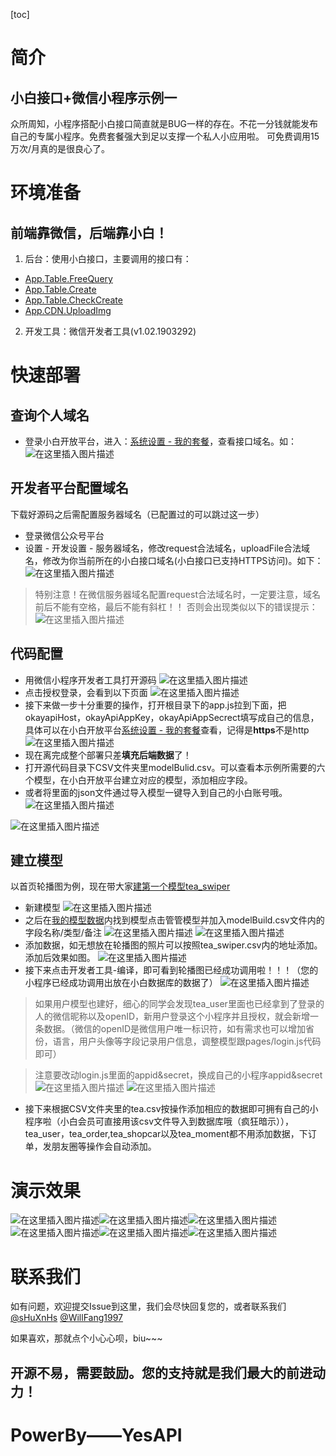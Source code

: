 [toc]

# 简介
## 小白接口+微信小程序示例一
众所周知，小程序搭配小白接口简直就是BUG一样的存在。不花一分钱就能发布自己的专属小程序。免费套餐强大到足以支撑一个私人小应用啦。 可免费调用15万次/月真的是很良心了。

# 环境准备
## 前端靠微信，后端靠小白！

1. 后台：使用小白接口，主要调用的接口有：
+ [App.Table.FreeQuery](http://hn216.api.okayapi.com/docs.php?service=App.Table.FreeQuery&detail=1&type=fold)
+ [App.Table.Create](http://hn216.api.okayapi.com/docs.php?service=App.Table.Create&detail=1&type=fold)
+ [App.Table.CheckCreate](http://hn216.api.okayapi.com/docs.php?service=App.Table.CheckCreate&detail=1&type=fold)
+ [App.CDN.UploadImg](http://hn216.api.okayapi.com/docs.php?service=App.CDN.UploadImg&detail=1&type=fold)
2. 开发工具：微信开发者工具(v1.02.1903292)

# 快速部署

## 查询个人域名
+ 登录小白开放平台，进入：[系统设置 - 我的套餐](http://open.yesapi.cn/?r=App/Mine)，查看接口域名。如：
![在这里插入图片描述](http://cdn7.phalapi.net/20180325092043_7568a614a5ac0011c2eaafa8ca473754)

## 开发者平台配置域名
下载好源码之后需配置服务器域名（已配置过的可以跳过这一步）

+ 登录微信公众号平台
+ 设置 - 开发设置 - 服务器域名，修改request合法域名，uploadFile合法域名，修改为你当前所在的小白接口域名(小白接口已支持HTTPS访问)。如下：
![在这里插入图片描述](http://cdn7.phalapi.net/20180325091907_c20c1b1cb2a0f9822c4faad47557be7c)

> 特别注意！在微信服务器域名配置request合法域名时，一定要注意，域名前后不能有空格，最后不能有斜杠！！
否则会出现类似以下的错误提示：
![在这里插入图片描述](http://cdn7.okayapi.com/20180820224318_af9c1b0360728a590ce0879a2a6f0c93.png)


## 代码配置
+ 用微信小程序开发者工具打开源码
![在这里插入图片描述](https://img-blog.csdnimg.cn/20190410232055437.png?x-oss-process=image/watermark,type_ZmFuZ3poZW5naGVpdGk,shadow_10,text_aHR0cHM6Ly9ibG9nLmNzZG4ubmV0L3dlaXhpbl80MjkzMjM2OQ==,size_16,color_FFFFFF,t_70)
+ 点击授权登录，会看到以下页面
![在这里插入图片描述](https://img-blog.csdnimg.cn/20190410232320408.png?x-oss-process=image/watermark,type_ZmFuZ3poZW5naGVpdGk,shadow_10,text_aHR0cHM6Ly9ibG9nLmNzZG4ubmV0L3dlaXhpbl80MjkzMjM2OQ==,size_16,color_FFFFFF,t_70)
+ 接下来做一步十分重要的操作，打开根目录下的app.js拉到下面，把okayapiHost，okayApiAppKey，okayApiAppSecrect填写成自己的信息，具体可以在小白开放平台[系统设置 - 我的套餐](http://open.yesapi.cn/?r=App/Mine)查看，记得是**https**不是http
![在这里插入图片描述](https://img-blog.csdnimg.cn/20190410233038109.png?x-oss-process=image/watermark,type_ZmFuZ3poZW5naGVpdGk,shadow_10,text_aHR0cHM6Ly9ibG9nLmNzZG4ubmV0L3dlaXhpbl80MjkzMjM2OQ==,size_16,color_FFFFFF,t_70)
+ 现在离完成整个部署只差**填充后端数据**了！
+ 打开源代码目录下CSV文件夹里modelBulid.csv。可以查看本示例所需要的六个模型，在小白开放平台建立对应的模型，添加相应字段。
+ 或者将里面的json文件通过导入模型一键导入到自己的小白账号哦。
![在这里插入图片描述](https://img-blog.csdnimg.cn/2019041112331355.png?x-oss-process=image/watermark,type_ZmFuZ3poZW5naGVpdGk,shadow_10,text_aHR0cHM6Ly9ibG9nLmNzZG4ubmV0L3dlaXhpbl80MjkzMjM2OQ==,size_16,color_FFFFFF,t_70)

![在这里插入图片描述](https://img-blog.csdnimg.cn/20190411123403497.png?x-oss-process=image/watermark,type_ZmFuZ3poZW5naGVpdGk,shadow_10,text_aHR0cHM6Ly9ibG9nLmNzZG4ubmV0L3dlaXhpbl80MjkzMjM2OQ==,size_16,color_FFFFFF,t_70)

## 建立模型
以首页轮播图为例，现在带大家[建第一个模型tea_swiper](http://open.yesapi.cn/?r=Data/MyModelsCreate)
+ 新建模型
![在这里插入图片描述](https://img-blog.csdnimg.cn/20190411124126799.png?x-oss-process=image/watermark,type_ZmFuZ3poZW5naGVpdGk,shadow_10,text_aHR0cHM6Ly9ibG9nLmNzZG4ubmV0L3dlaXhpbl80MjkzMjM2OQ==,size_16,color_FFFFFF,t_70)
+ 之后在[我的模型数据](http://open.yesapi.cn/?r=Data/MyModelsManager)内找到模型点击管管模型并加入modelBuild.csv文件内的字段名称/类型/备注
![在这里插入图片描述](https://img-blog.csdnimg.cn/20190411124526213.png?x-oss-process=image/watermark,type_ZmFuZ3poZW5naGVpdGk,shadow_10,text_aHR0cHM6Ly9ibG9nLmNzZG4ubmV0L3dlaXhpbl80MjkzMjM2OQ==,size_16,color_FFFFFF,t_70)
![在这里插入图片描述](https://img-blog.csdnimg.cn/20190411124818450.png?x-oss-process=image/watermark,type_ZmFuZ3poZW5naGVpdGk,shadow_10,text_aHR0cHM6Ly9ibG9nLmNzZG4ubmV0L3dlaXhpbl80MjkzMjM2OQ==,size_16,color_FFFFFF,t_70)
+ 添加数据，如无想放在轮播图的照片可以按照tea_swiper.csv内的地址添加。添加后效果如图。
![在这里插入图片描述](https://img-blog.csdnimg.cn/20190411125156580.png?x-oss-process=image/watermark,type_ZmFuZ3poZW5naGVpdGk,shadow_10,text_aHR0cHM6Ly9ibG9nLmNzZG4ubmV0L3dlaXhpbl80MjkzMjM2OQ==,size_16,color_FFFFFF,t_70)
+ 接下来点击开发者工具-编译，即可看到轮播图已经成功调用啦！！！（您的小程序已经成功调用出放在小白数据库的数据了）
![在这里插入图片描述](https://img-blog.csdnimg.cn/2019041112543320.png?x-oss-process=image/watermark,type_ZmFuZ3poZW5naGVpdGk,shadow_10,text_aHR0cHM6Ly9ibG9nLmNzZG4ubmV0L3dlaXhpbl80MjkzMjM2OQ==,size_16,color_FFFFFF,t_70)
>如果用户模型也建好，细心的同学会发现tea_user里面也已经拿到了登录的人的微信昵称以及openID，新用户登录这个小程序并且授权，就会新增一条数据。（微信的openID是微信用户唯一标识符，如有需求也可以增加省份，语言，用户头像等字段记录用户信息，调整模型跟pages/login.js代码即可）

>注意要改动login.js里面的appid&secret，换成自己的小程序appid&secret
![在这里插入图片描述](https://img-blog.csdnimg.cn/20190411130107303.png?x-oss-process=image/watermark,type_ZmFuZ3poZW5naGVpdGk,shadow_10,text_aHR0cHM6Ly9ibG9nLmNzZG4ubmV0L3dlaXhpbl80MjkzMjM2OQ==,size_16,color_FFFFFF,t_70)
![在这里插入图片描述](http://cdn7.okayapi.com/0D19F4F8568B4232213F87FC45C03253_20190601142658_dd1fd1289482b5d0cf269365e6575766.png)
+ 接下来根据CSV文件夹里的tea.csv按操作添加相应的数据即可拥有自己的小程序啦（小白会员可直接用该csv文件导入到数据库哦（疯狂暗示）），tea_user，tea_order,tea_shopcar以及tea_moment都不用添加数据，下订单，发朋友圈等操作会自动添加。

# 演示效果
![在这里插入图片描述](https://img-blog.csdnimg.cn/20190411131910500.jpg?x-oss-process=image/watermark,type_ZmFuZ3poZW5naGVpdGk,shadow_10,text_aHR0cHM6Ly9ibG9nLmNzZG4ubmV0L3dlaXhpbl80MjkzMjM2OQ==,size_16,color_FFFFFF,t_70)![在这里插入图片描述](https://img-blog.csdnimg.cn/20190411131922979.jpg?x-oss-process=image/watermark,type_ZmFuZ3poZW5naGVpdGk,shadow_10,text_aHR0cHM6Ly9ibG9nLmNzZG4ubmV0L3dlaXhpbl80MjkzMjM2OQ==,size_16,color_FFFFFF,t_70)![在这里插入图片描述](https://img-blog.csdnimg.cn/20190411131947796.jpg?x-oss-process=image/watermark,type_ZmFuZ3poZW5naGVpdGk,shadow_10,text_aHR0cHM6Ly9ibG9nLmNzZG4ubmV0L3dlaXhpbl80MjkzMjM2OQ==,size_16,color_FFFFFF,t_70)![在这里插入图片描述](https://img-blog.csdnimg.cn/20190411132011254.png?x-oss-process=image/watermark,type_ZmFuZ3poZW5naGVpdGk,shadow_10,text_aHR0cHM6Ly9ibG9nLmNzZG4ubmV0L3dlaXhpbl80MjkzMjM2OQ==,size_16,color_FFFFFF,t_70)![在这里插入图片描述](https://img-blog.csdnimg.cn/201904111320314.png?x-oss-process=image/watermark,type_ZmFuZ3poZW5naGVpdGk,shadow_10,text_aHR0cHM6Ly9ibG9nLmNzZG4ubmV0L3dlaXhpbl80MjkzMjM2OQ==,size_16,color_FFFFFF,t_70)![在这里插入图片描述](https://img-blog.csdnimg.cn/20190411132040671.jpg?x-oss-process=image/watermark,type_ZmFuZ3poZW5naGVpdGk,shadow_10,text_aHR0cHM6Ly9ibG9nLmNzZG4ubmV0L3dlaXhpbl80MjkzMjM2OQ==,size_16,color_FFFFFF,t_70)

# 联系我们
如有问题，欢迎提交Issue到这里，我们会尽快回复您的，或者联系我们[@sHuXnHs](https://github.com/shuxnhs) [@WillFang1997](https://github.com/WillFang1997)

如果喜欢，那就点个小心心呗，biu~~~


## 开源不易，需要鼓励。您的支持就是我们最大的前进动力！


# PowerBy——YesAPI
